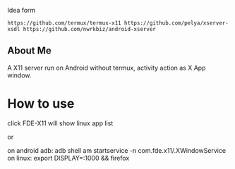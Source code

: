 
Idea form 

``
https://github.com/termux/termux-x11
https://github.com/pelya/xserver-xsdl
https://github.com/nwrkbiz/android-xserver
``


## About Me
A X11 server run on Android without termux, activity action as X App window.

# How to use

click FDE-X11 will show linux app list 

or

on android adb: adb shell am startservice -n com.fde.x11/.XWindowService
on linux: export DISPLAY=:1000 && firefox

